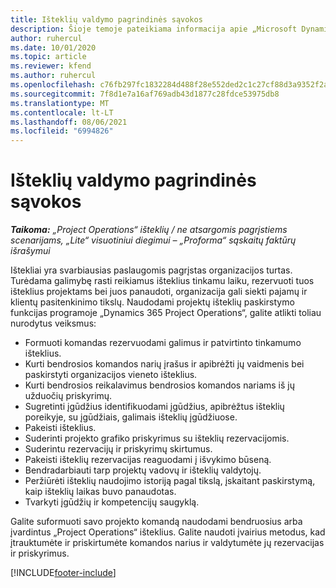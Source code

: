 ```yaml
---
title: Išteklių valdymo pagrindinės sąvokos
description: Šioje temoje pateikiama informacija apie „Microsoft Dynamics Project Operations“ išteklių valdymo funkcijas.
author: ruhercul
ms.date: 10/01/2020
ms.topic: article
ms.reviewer: kfend
ms.author: ruhercul
ms.openlocfilehash: c76fb297fc1832284d488f28e552ded2c1c27cf88d3a9352f2a31e667aac746e
ms.sourcegitcommit: 7f8d1e7a16af769adb43d1877c28fdce53975db8
ms.translationtype: MT
ms.contentlocale: lt-LT
ms.lasthandoff: 08/06/2021
ms.locfileid: "6994826"
---
```

# <a name="resource-management-key-concepts"></a>Išteklių valdymo pagrindinės sąvokos

_**Taikoma:** „Project Operations“ išteklių / ne atsargomis pagrįstiems scenarijams, „Lite“ visuotiniui diegimui – „Proforma“ sąskaitų faktūrų išrašymui_

Ištekliai yra svarbiausias paslaugomis pagrįstas organizacijos turtas. Turėdama galimybę rasti reikiamus išteklius tinkamu laiku, rezervuoti tuos išteklius projektams bei juos panaudoti, organizacija gali siekti pajamų ir klientų pasitenkinimo tikslų. Naudodami projektų išteklių paskirstymo funkcijas programoje „Dynamics 365 Project Operations“, galite atlikti toliau nurodytus veiksmus:

- Formuoti komandas rezervuodami galimus ir patvirtinto tinkamumo išteklius.
- Kurti bendrosios komandos narių įrašus ir apibrėžti jų vaidmenis bei paskirstyti organizacijos vieneto išteklius.
- Kurti bendrosios reikalavimus bendrosios komandos nariams iš jų užduočių priskyrimų.
- Sugretinti įgūdžius identifikuodami įgūdžius, apibrėžtus išteklių poreikyje, su įgūdžiais, galimais išteklių įgūdžiuose.
- Pakeisti išteklius.
- Suderinti projekto grafiko priskyrimus su išteklių rezervacijomis.
- Suderintu rezervacijų ir priskyrimų skirtumus.
- Pakeisti išteklių rezervacijas reaguodami į išvykimo būseną.
- Bendradarbiauti tarp projektų vadovų ir išteklių valdytojų.
- Peržiūrėti išteklių naudojimo istoriją pagal tikslą, įskaitant paskirstymą, kaip išteklių laikas buvo panaudotas.
- Tvarkyti įgūdžių ir kompetencijų saugyklą.


Galite suformuoti savo projekto komandą naudodami bendruosius arba įvardintus „Project Operations“ išteklius. Galite naudoti įvairius metodus, kad įtrauktumėte ir priskirtumėte komandos narius ir valdytumėte jų rezervacijas ir priskyrimus. 


[!INCLUDE[footer-include](../includes/footer-banner.md)]
